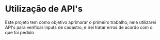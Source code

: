 <h1> Utilização de API's </h1>

Este projeto tem como objetivo aprimorar o primeiro trabalho, nele utilizarei API's para verificar inputs de cadastro, e irei tratar erros de acordo com o que foi pedido

